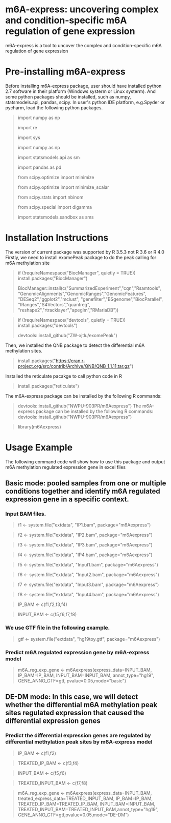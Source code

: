 # m6A-express: uncovering complex and condition-specific m6A regulation of gene expression
m6A-express is a tool to uncover the complex and condition-specific m6A regulation of gene expression

# Pre-installing m6A-express
Before installing m6A-express package, user should have installed python 2.7 software in their platform (Windows systerm or Linux systerm). And some python packages should be installed, such as numpy, statsmodels.api, pandas, scipy. 
In user's python IDE platform, e.g.Spyder or pycharm, load the following python packages.
> import numpy as np
> 
> import re
> 
> import sys
> 
> import numpy as np
> 
> import statsmodels.api as sm
> 
> import pandas as pd
> 
> from scipy.optimize import minimize
> 
> from scipy.optimize import minimize_scalar
> 
> from scipy.stats import nbinom
> 
> from scipy.special import digamma
> 
> import statsmodels.sandbox as sms
> 
# Installation Instructions
The version of current package was supported by R 3.5.3 not R 3.6 or R 4.0
Firstly, we need to install exomePeak package to do the peak calling for m6A methylation site
> if (!requireNamespace("BiocManager", quietly = TRUE))
    install.packages("BiocManager")
>
> BiocManager::install(c("SummarizedExperiment","cqn","Rsamtools",
                       "GenomicAlignments","GenomicRanges","GenomicFeatures",
                       "DESeq2","ggplot2","mclust",
                       "genefilter","BSgenome","BiocParallel",
                       "IRanges","S4Vectors","quantreg",
                       "reshape2","rtracklayer","apeglm","RMariaDB"))

> if (!requireNamespace("devtools", quietly = TRUE))
    install.packages("devtools")
>
> devtools::install_github("ZW-xjtlu/exomePeak")

Then, we installed the QNB package to detect the differential m6A methylation sites.
> install.packages("https://cran.r-project.org/src/contrib/Archive/QNB/QNB_1.1.11.tar.gz")

Installed the reticulate pacakge to call python code in R
> install.packages("reticulate")

The m6A-express package can be installed by the following R commands:
> devtools::install_github("NWPU-903PR/m6Aexpress")
The m6A-express package can be installed by the following R commands:
> devtools::install_github("NWPU-903PR/m6Aexpress")

> library(m6Aexpress)

# Usage Example
The following command code will show how to use this package and output m6A methylation regulated expression gene in excel files
## Basic mode: pooled samples from one or multiple conditions together and identify m6A regulated expression gene in a specific context.
### Input BAM files.
> f1 <- system.file("extdata", "IP1.bam", package="m6Aexpress")

> f2 <- system.file("extdata", "IP2.bam", package="m6Aexpress")

> f3 <- system.file("extdata", "IP3.bam", package="m6Aexpress")

> f4 <- system.file("extdata", "IP4.bam", package="m6Aexpress")

> f5 <- system.file("extdata", "Input1.bam", package="m6Aexpress")
 
> f6 <- system.file("extdata", "Input2.bam", package="m6Aexpress")

> f7 <- system.file("extdata", "Input3.bam", package="m6Aexpress")
 
> f8 <- system.file("extdata", "Input4.bam", package="m6Aexpress")

> IP\_BAM <- c(f1,f2,f3,f4)

> INPUT\_BAM <- c(f5,f6,f7,f8)

### We use GTF file in the following example.
> gtf <- system.file("extdata", "hg19toy.gtf", package="m6Aexpress")

### Predict m6A regulated expression gene by m6A-express model
> m6A_reg\_exp\_gene <- m6Aexpress(express_data=INPUT_BAM, IP_BAM=IP_BAM, INPUT_BAM=INPUT_BAM, annot_type="hg19", GENE_ANNO_GTF=gtf, pvalue=0.05,mode="basic")

## DE-DM mode: In this case, we will detect whether the differential m6A methylation peak sites regulated expression that caused the differential expression genes
### Predict the differential expression genes are regulated by differential methylation peak sites by m6A-express model

> IP\_BAM <- c(f1,f2)

> TREATED\_IP\_BAM <- c(f3,f4)

> INPUT\_BAM <- c(f5,f6)

> TREATED\_INPUT\_BAM <- c(f7,f8)

> m6A\_reg\_exp\_gene <- m6Aexpress(express_data=INPUT_BAM, treated_express_data=TREATED_INPUT_BAM, IP_BAM=IP_BAM, TREATED_IP_BAM=TREATED_IP_BAM, INPUT_BAM=INPUT_BAM, TREATED_INPUT_BAM=TREATED_INPUT_BAM,annot_type="hg19", GENE_ANNO_GTF=gtf,pvalue=0.05,mode="DE-DM")

